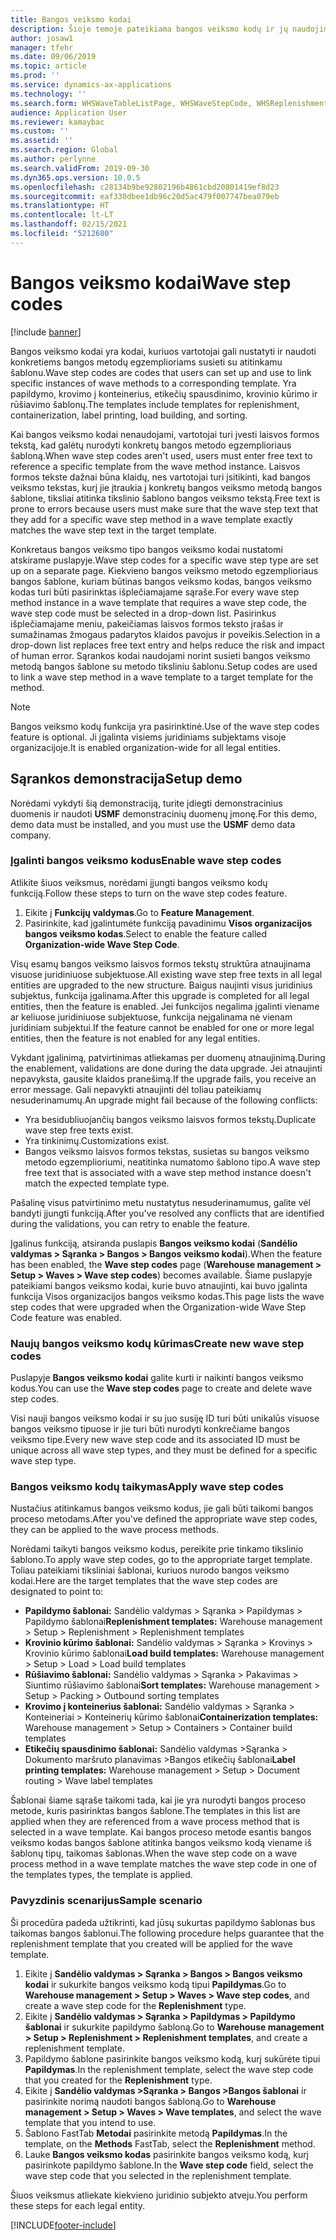 ```yaml
---
title: Bangos veiksmo kodai
description: Šioje temoje pateikiama bangos veiksmo kodų ir jų naudojimo apžvalga.
author: josaw1
manager: tfehr
ms.date: 09/06/2019
ms.topic: article
ms.prod: ''
ms.service: dynamics-ax-applications
ms.technology: ''
ms.search.form: WHSWaveTableListPage, WHSWaveStepCode, WHSReplenishmentTemplates, WHSWaveTemplateTable
audience: Application User
ms.reviewer: kamaybac
ms.custom: ''
ms.assetid: ''
ms.search.region: Global
ms.author: perlynne
ms.search.validFrom: 2019-09-30
ms.dyn365.ops.version: 10.0.5
ms.openlocfilehash: c28134b9be92802196b4861cbd20801419ef8d23
ms.sourcegitcommit: eaf330dbee1db96c20d5ac479f007747bea079eb
ms.translationtype: HT
ms.contentlocale: lt-LT
ms.lasthandoff: 02/15/2021
ms.locfileid: "5212680"
---
```

# <a name="wave-step-codes"></a><span data-ttu-id="a952c-103">Bangos veiksmo kodai</span><span class="sxs-lookup"><span data-stu-id="a952c-103">Wave step codes</span></span>

[!include [banner](../includes/banner.md)]

<span data-ttu-id="a952c-104">Bangos veiksmo kodai yra kodai, kuriuos vartotojai gali nustatyti ir naudoti konkretiems bangos metodų egzemplioriams susieti su atitinkamu šablonu.</span><span class="sxs-lookup"><span data-stu-id="a952c-104">Wave step codes are codes that users can set up and use to link specific instances of wave methods to a corresponding template.</span></span> <span data-ttu-id="a952c-105">Yra papildymo, krovimo į konteinerius, etikečių spausdinimo, krovinio kūrimo ir rūšiavimo šablonų.</span><span class="sxs-lookup"><span data-stu-id="a952c-105">The templates include templates for replenishment, containerization, label printing, load building, and sorting.</span></span>

<span data-ttu-id="a952c-106">Kai bangos veiksmo kodai nenaudojami, vartotojai turi įvesti laisvos formos tekstą, kad galėtų nurodyti konkretų bangos metodo egzemplioriaus šabloną.</span><span class="sxs-lookup"><span data-stu-id="a952c-106">When wave step codes aren't used, users must enter free text to reference a specific template from the wave method instance.</span></span> <span data-ttu-id="a952c-107">Laisvos formos tekste dažnai būna klaidų, nes vartotojai turi įsitikinti, kad bangos veiksmo tekstas, kurį jie įtraukia į konkretų bangos veiksmo metodą bangos šablone, tiksliai atitinka tikslinio šablono bangos veiksmo tekstą.</span><span class="sxs-lookup"><span data-stu-id="a952c-107">Free text is prone to errors because users must make sure that the wave step text that they add for a specific wave step method in a wave template exactly matches the wave step text in the target template.</span></span>

<span data-ttu-id="a952c-108">Konkretaus bangos veiksmo tipo bangos veiksmo kodai nustatomi atskirame puslapyje.</span><span class="sxs-lookup"><span data-stu-id="a952c-108">Wave step codes for a specific wave step type are set up on a separate page.</span></span> <span data-ttu-id="a952c-109">Kiekvieno bangos veiksmo metodo egzemplioriaus bangos šablone, kuriam būtinas bangos veiksmo kodas, bangos veiksmo kodas turi būti pasirinktas išplečiamajame sąraše.</span><span class="sxs-lookup"><span data-stu-id="a952c-109">For every wave step method instance in a wave template that requires a wave step code, the wave step code must be selected in a drop-down list.</span></span> <span data-ttu-id="a952c-110">Pasirinkus išplečiamajame meniu, pakeičiamas laisvos formos teksto įrašas ir sumažinamas žmogaus padarytos klaidos pavojus ir poveikis.</span><span class="sxs-lookup"><span data-stu-id="a952c-110">Selection in a drop-down list replaces free text entry and helps reduce the risk and impact of human error.</span></span> <span data-ttu-id="a952c-111">Sąrankos kodai naudojami norint susieti bangos veiksmo metodą bangos šablone su metodo tiksliniu šablonu.</span><span class="sxs-lookup"><span data-stu-id="a952c-111">Setup codes are used to link a wave step method in a wave template to a target template for the method.</span></span>

> [!NOTE]
> <span data-ttu-id="a952c-112">Bangos veiksmo kodų funkcija yra pasirinktinė.</span><span class="sxs-lookup"><span data-stu-id="a952c-112">Use of the wave step codes feature is optional.</span></span> <span data-ttu-id="a952c-113">Ji įgalinta visiems juridiniams subjektams visoje organizacijoje.</span><span class="sxs-lookup"><span data-stu-id="a952c-113">It is enabled organization-wide for all legal entities.</span></span>

## <a name="setup-demo"></a><span data-ttu-id="a952c-114">Sąrankos demonstracija</span><span class="sxs-lookup"><span data-stu-id="a952c-114">Setup demo</span></span> 

<span data-ttu-id="a952c-115">Norėdami vykdyti šią demonstraciją, turite įdiegti demonstracinius duomenis ir naudoti **USMF** demonstracinių duomenų įmonę.</span><span class="sxs-lookup"><span data-stu-id="a952c-115">For this demo, demo data must be installed, and you must use the **USMF** demo data company.</span></span>

### <a name="enable-wave-step-codes"></a><span data-ttu-id="a952c-116">Įgalinti bangos veiksmo kodus</span><span class="sxs-lookup"><span data-stu-id="a952c-116">Enable wave step codes</span></span>

<span data-ttu-id="a952c-117">Atlikite šiuos veiksmus, norėdami įjungti bangos veiksmo kodų funkciją.</span><span class="sxs-lookup"><span data-stu-id="a952c-117">Follow these steps to turn on the wave step codes feature.</span></span>

1. <span data-ttu-id="a952c-118">Eikite į **Funkcijų valdymas**.</span><span class="sxs-lookup"><span data-stu-id="a952c-118">Go to **Feature Management**.</span></span>
2. <span data-ttu-id="a952c-119">Pasirinkite, kad įgalintumėte funkciją pavadinimu **Visos organizacijos bangos veiksmo kodas**.</span><span class="sxs-lookup"><span data-stu-id="a952c-119">Select to enable the feature called **Organization-wide Wave Step Code**.</span></span>

<span data-ttu-id="a952c-120">Visų esamų bangos veiksmo laisvos formos tekstų struktūra atnaujinama visuose juridiniuose subjektuose.</span><span class="sxs-lookup"><span data-stu-id="a952c-120">All existing wave step free texts in all legal entities are upgraded to the new structure.</span></span> <span data-ttu-id="a952c-121">Baigus naujinti visus juridinius subjektus, funkcija įgalinama.</span><span class="sxs-lookup"><span data-stu-id="a952c-121">After this upgrade is completed for all legal entities, then the feature is enabled.</span></span> <span data-ttu-id="a952c-122">Jei funkcijos negalima įgalinti viename ar keliuose juridiniuose subjektuose, funkcija neįgalinama nė vienam juridiniam subjektui.</span><span class="sxs-lookup"><span data-stu-id="a952c-122">If the feature cannot be enabled for one or more legal entities, then the feature is not enabled for any legal entities.</span></span>

<span data-ttu-id="a952c-123">Vykdant įgalinimą, patvirtinimas atliekamas per duomenų atnaujinimą.</span><span class="sxs-lookup"><span data-stu-id="a952c-123">During the enablement, validations are done during the data upgrade.</span></span> <span data-ttu-id="a952c-124">Jei atnaujinti nepavyksta, gausite klaidos pranešimą.</span><span class="sxs-lookup"><span data-stu-id="a952c-124">If the upgrade fails, you receive an error message.</span></span> <span data-ttu-id="a952c-125">Gali nepavykti atnaujinti dėl toliau pateikiamų nesuderinamumų.</span><span class="sxs-lookup"><span data-stu-id="a952c-125">An upgrade might fail because of the following conflicts:</span></span>

- <span data-ttu-id="a952c-126">Yra besidubliuojančių bangos veiksmo laisvos formos tekstų.</span><span class="sxs-lookup"><span data-stu-id="a952c-126">Duplicate wave step free texts exist.</span></span>
- <span data-ttu-id="a952c-127">Yra tinkinimų.</span><span class="sxs-lookup"><span data-stu-id="a952c-127">Customizations exist.</span></span>
- <span data-ttu-id="a952c-128">Bangos veiksmo laisvos formos tekstas, susietas su bangos veiksmo metodo egzemplioriumi, neatitinka numatomo šablono tipo.</span><span class="sxs-lookup"><span data-stu-id="a952c-128">A wave step free text that is associated with a wave step method instance doesn't match the expected template type.</span></span>

<span data-ttu-id="a952c-129">Pašalinę visus patvirtinimo metu nustatytus nesuderinamumus, galite vėl bandyti įjungti funkciją.</span><span class="sxs-lookup"><span data-stu-id="a952c-129">After you've resolved any conflicts that are identified during the validations, you can retry to enable the feature.</span></span>

<span data-ttu-id="a952c-130">Įgalinus funkciją, atsiranda puslapis **Bangos veiksmo kodai** (**Sandėlio valdymas \> Sąranka \> Bangos \> Bangos veiksmo kodai**).</span><span class="sxs-lookup"><span data-stu-id="a952c-130">When the feature has been enabled, the **Wave step codes** page (**Warehouse management \> Setup \> Waves \> Wave step codes**) becomes available.</span></span> <span data-ttu-id="a952c-131">Šiame puslapyje pateikiami bangos veiksmo kodai, kurie buvo atnaujinti, kai buvo įgalinta funkcija Visos organizacijos bangos veiksmo kodas.</span><span class="sxs-lookup"><span data-stu-id="a952c-131">This page lists the wave step codes that were upgraded when the Organization-wide Wave Step Code feature was enabled.</span></span>

### <a name="create-new-wave-step-codes"></a><span data-ttu-id="a952c-132">Naujų bangos veiksmo kodų kūrimas</span><span class="sxs-lookup"><span data-stu-id="a952c-132">Create new wave step codes</span></span>

<span data-ttu-id="a952c-133">Puslapyje **Bangos veiksmo kodai** galite kurti ir naikinti bangos veiksmo kodus.</span><span class="sxs-lookup"><span data-stu-id="a952c-133">You can use the **Wave step codes** page to create and delete wave step codes.</span></span>

<span data-ttu-id="a952c-134">Visi nauji bangos veiksmo kodai ir su juo susiję ID turi būti unikalūs visuose bangos veiksmo tipuose ir jie turi būti nurodyti konkrečiame bangos veiksmo tipe.</span><span class="sxs-lookup"><span data-stu-id="a952c-134">Every new wave step code and its associated ID must be unique across all wave step types, and they must be defined for a specific wave step type.</span></span>

### <a name="apply-wave-step-codes"></a><span data-ttu-id="a952c-135">Bangos veiksmo kodų taikymas</span><span class="sxs-lookup"><span data-stu-id="a952c-135">Apply wave step codes</span></span>

<span data-ttu-id="a952c-136">Nustačius atitinkamus bangos veiksmo kodus, jie gali būti taikomi bangos proceso metodams.</span><span class="sxs-lookup"><span data-stu-id="a952c-136">After you've defined the appropriate wave step codes, they can be applied to the wave process methods.</span></span>

<span data-ttu-id="a952c-137">Norėdami taikyti bangos veiksmo kodus, pereikite prie tinkamo tikslinio šablono.</span><span class="sxs-lookup"><span data-stu-id="a952c-137">To apply wave step codes, go to the appropriate target template.</span></span> <span data-ttu-id="a952c-138">Toliau pateikiami tiksliniai šablonai, kuriuos nurodo bangos veiksmo kodai.</span><span class="sxs-lookup"><span data-stu-id="a952c-138">Here are the target templates that the wave step codes are designated to point to:</span></span>

- <span data-ttu-id="a952c-139">**Papildymo šablonai:** Sandėlio valdymas \> Sąranka \> Papildymas \> Papildymo šablonai</span><span class="sxs-lookup"><span data-stu-id="a952c-139">**Replenishment templates:** Warehouse management \> Setup \> Replenishment \> Replenishment templates</span></span>
- <span data-ttu-id="a952c-140">**Krovinio kūrimo šablonai:** Sandėlio valdymas \> Sąranka \> Krovinys \> Krovinio kūrimo šablonai</span><span class="sxs-lookup"><span data-stu-id="a952c-140">**Load build templates:** Warehouse management \> Setup \> Load \> Load build templates</span></span>
- <span data-ttu-id="a952c-141">**Rūšiavimo šablonai:** Sandėlio valdymas \> Sąranka \> Pakavimas \> Siuntimo rūšiavimo šablonai</span><span class="sxs-lookup"><span data-stu-id="a952c-141">**Sort templates:** Warehouse management \> Setup \> Packing \> Outbound sorting templates</span></span>
- <span data-ttu-id="a952c-142">**Krovimo į konteinerius šablonai:** Sandėlio valdymas \> Sąranka \> Konteineriai \> Konteinerių kūrimo šablonai</span><span class="sxs-lookup"><span data-stu-id="a952c-142">**Containerization templates:** Warehouse management \> Setup \> Containers \> Container build templates</span></span>
- <span data-ttu-id="a952c-143">**Etikečių spausdinimo šablonai:** Sandėlio valdymas \>Sąranka \> Dokumento maršruto planavimas \>Bangos etikečių šablonai</span><span class="sxs-lookup"><span data-stu-id="a952c-143">**Label printing templates:** Warehouse management \> Setup \> Document routing \> Wave label templates</span></span>

<span data-ttu-id="a952c-144">Šablonai šiame sąraše taikomi tada, kai jie yra nurodyti bangos proceso metode, kuris pasirinktas bangos šablone.</span><span class="sxs-lookup"><span data-stu-id="a952c-144">The templates in this list are applied when they are referenced from a wave process method that is selected in a wave template.</span></span> <span data-ttu-id="a952c-145">Kai bangos proceso metode esantis bangos veiksmo kodas bangos šablone atitinka bangos veiksmo kodą viename iš šablonų tipų, taikomas šablonas.</span><span class="sxs-lookup"><span data-stu-id="a952c-145">When the wave step code on a wave process method in a wave template matches the wave step code in one of the templates types, the template is applied.</span></span>

### <a name="sample-scenario"></a><span data-ttu-id="a952c-146">Pavyzdinis scenarijus</span><span class="sxs-lookup"><span data-stu-id="a952c-146">Sample scenario</span></span>

<span data-ttu-id="a952c-147">Ši procedūra padeda užtikrinti, kad jūsų sukurtas papildymo šablonas bus taikomas bangos šablonui.</span><span class="sxs-lookup"><span data-stu-id="a952c-147">The following procedure helps guarantee that the replenishment template that you created will be applied for the wave template.</span></span>

1. <span data-ttu-id="a952c-148">Eikite į **Sandėlio valdymas \> Sąranka \> Bangos \> Bangos veiksmo kodai** ir sukurkite bangos veiksmo kodą tipui **Papildymas**.</span><span class="sxs-lookup"><span data-stu-id="a952c-148">Go to **Warehouse management \> Setup \> Waves \> Wave step codes**, and create a wave step code for the **Replenishment** type.</span></span>
2. <span data-ttu-id="a952c-149">Eikite į **Sandėlio valdymas \> Sąranka \> Papildymas \> Papildymo šablonai** ir sukurkite papildymo šabloną.</span><span class="sxs-lookup"><span data-stu-id="a952c-149">Go to **Warehouse management \> Setup \> Replenishment \> Replenishment templates**, and create a replenishment template.</span></span>
3. <span data-ttu-id="a952c-150">Papildymo šablone pasirinkite bangos veiksmo kodą, kurį sukūrėte tipui **Papildymas**.</span><span class="sxs-lookup"><span data-stu-id="a952c-150">In the replenishment template, select the wave step code that you created for the **Replenishment** type.</span></span>
4. <span data-ttu-id="a952c-151">Eikite į **Sandėlio valdymas \>Sąranka \> Bangos \>Bangos šablonai** ir pasirinkite norimą naudoti bangos šabloną.</span><span class="sxs-lookup"><span data-stu-id="a952c-151">Go to **Warehouse management \> Setup \> Waves \> Wave templates**, and select the wave template that you intend to use.</span></span>
5. <span data-ttu-id="a952c-152">Šablono FastTab **Metodai** pasirinkite metodą **Papildymas**.</span><span class="sxs-lookup"><span data-stu-id="a952c-152">In the template, on the **Methods** FastTab, select the **Replenishment** method.</span></span>
6. <span data-ttu-id="a952c-153">Lauke **Bangos veiksmo kodas** pasirinkite bangos veiksmo kodą, kurį pasirinkote papildymo šablone.</span><span class="sxs-lookup"><span data-stu-id="a952c-153">In the **Wave step code** field, select the wave step code that you selected in the replenishment template.</span></span>

<span data-ttu-id="a952c-154">Šiuos veiksmus atliekate kiekvieno juridinio subjekto atveju.</span><span class="sxs-lookup"><span data-stu-id="a952c-154">You perform these steps for each legal entity.</span></span>


[!INCLUDE[footer-include](../../includes/footer-banner.md)]